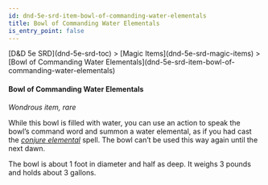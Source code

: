 ```yaml
---
id: dnd-5e-srd-item-bowl-of-commanding-water-elementals
title: Bowl of Commanding Water Elementals
is_entry_point: false
---
```


<breadcrumb>
[D&D 5e SRD](dnd-5e-srd-toc) >  [Magic Items](dnd-5e-srd-magic-items) > [Bowl of Commanding Water Elementals](dnd-5e-srd-item-bowl-of-commanding-water-elementals)
</breadcrumb>

#### Bowl of Commanding Water Elementals

*Wondrous item, rare*

While this bowl is filled with water, you can use an action to speak the bowl’s command word and summon a water elemental, as if you had cast the [*conjure elemental*](dnd-5e-srd-spell-conjure-elemental) spell. The bowl can’t be used this way again until the next dawn.

The bowl is about 1 foot in diameter and half as deep. It weighs 3 pounds and holds about 3 gallons.

